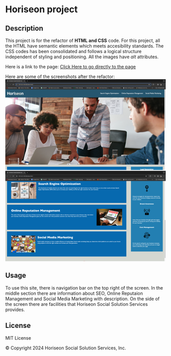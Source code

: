 # Horiseon project

## Description
This project is for the refactor of **HTML and CSS** code. For this project,  all the HTML have semantic elements which meets accesibility standards. The CSS codes has been consolidated and follows a logical structure independent of styling and positioning. All the images have *alt* attributes.

Here is a link to the page:
<a href="
https://jujunakarmi.github.io/Horiseon-project/
">Click Here to go directly to the page </a>

Here are some of the screenshots after the refactor:
![First page of screenshot](./assets/images/Screenshot%201.png)
![Second page of screenshot](./assets/images/Screenshot%202.png)

## Usage
To use this site, there is navigation bar on the top right of the screen. In the middle section there are information about SEO, Online Reputaion Management and Social Media Marketing with description. On the side of the screen there are facilities that Horiseon Social Solution Services provides.

## License

MIT License

&copy; Copyright 2024 Horiseon Social Solution Services, Inc.